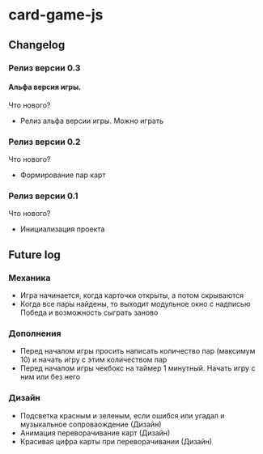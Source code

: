 # card-game-js

## Changelog

### Релиз версии 0.3

#### Альфа версия игры.

Что нового?

- Релиз альфа версии игры. Можно играть

### Релиз версии 0.2

Что нового?

- Формирование пар карт

### Релиз версии 0.1

Что нового?

- Инициализация проекта

## Future log

### Механика

- Игра начинается, когда карточки открыты, а потом скрываются
- Когда все пары найдены, то выходит модульное окно с надписью Победа и возможность сыграть заново

### Дополнения

- Перед началом игры просить написать количество пар (максимум 10) и начать игру с этим количеством пар
- Перед началом игры чекбокс на таймер 1 минутный. Начать игру с ним или без него

### Дизайн

- Подсветка красным и зеленым, если ошибся или угадал и музыкальное сопроваождение (Дизайн)
- Анимация переворачивание карт (Дизайн)
- Красивая цифра карты при переворачивании (Дизайн)

